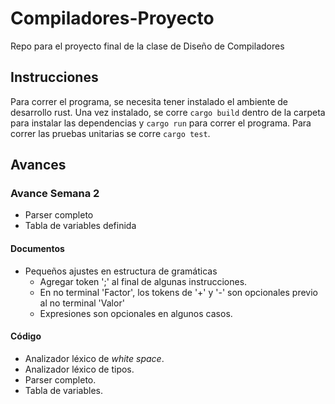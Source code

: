 # Compiladores-Proyecto
Repo para el proyecto final de la clase de Diseño de Compiladores

## Instrucciones 

Para correr el programa, se necesita tener instalado el ambiente de desarrollo rust. Una vez instalado, se corre `cargo build` dentro de la carpeta para instalar las dependencias y `cargo run` para correr el programa. Para correr las pruebas unitarias se corre `cargo test`.

## Avances

### Avance Semana 2
- Parser completo
- Tabla de variables definida

#### **Documentos**
- Pequeños ajustes en estructura de gramáticas 
    - Agregar token ';' al final de algunas instrucciones.
    - En no terminal 'Factor', los tokens de '+' y '-' son opcionales previo al no terminal 'Valor'
    - Expresiones son opcionales en algunos casos.

#### **Código**
- Analizador léxico de _white space_.
- Analizador léxico de tipos.
- Parser completo.
- Tabla de variables.
